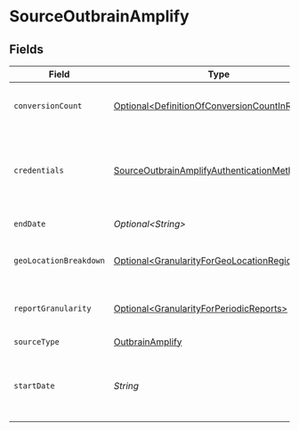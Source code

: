 # SourceOutbrainAmplify


## Fields

| Field                                                                                                                                                                                                                                       | Type                                                                                                                                                                                                                                        | Required                                                                                                                                                                                                                                    | Description                                                                                                                                                                                                                                 |
| ------------------------------------------------------------------------------------------------------------------------------------------------------------------------------------------------------------------------------------------- | ------------------------------------------------------------------------------------------------------------------------------------------------------------------------------------------------------------------------------------------- | ------------------------------------------------------------------------------------------------------------------------------------------------------------------------------------------------------------------------------------------- | ------------------------------------------------------------------------------------------------------------------------------------------------------------------------------------------------------------------------------------------- |
| `conversionCount`                                                                                                                                                                                                                           | [Optional\<DefinitionOfConversionCountInReports>](../../models/shared/DefinitionOfConversionCountInReports.md)                                                                                                                              | :heavy_minus_sign:                                                                                                                                                                                                                          | The definition of conversion count in reports. See <a href="https://amplifyv01.docs.apiary.io/#reference/performance-reporting/periodic/retrieve-performance-statistics-for-all-marketer-campaigns-by-periodic-breakdown">the docs</a>.     |
| `credentials`                                                                                                                                                                                                                               | [SourceOutbrainAmplifyAuthenticationMethod](../../models/shared/SourceOutbrainAmplifyAuthenticationMethod.md)                                                                                                                               | :heavy_check_mark:                                                                                                                                                                                                                          | Credentials for making authenticated requests requires either username/password or access_token.                                                                                                                                            |
| `endDate`                                                                                                                                                                                                                                   | *Optional\<String>*                                                                                                                                                                                                                         | :heavy_minus_sign:                                                                                                                                                                                                                          | Date in the format YYYY-MM-DD.                                                                                                                                                                                                              |
| `geoLocationBreakdown`                                                                                                                                                                                                                      | [Optional\<GranularityForGeoLocationRegion>](../../models/shared/GranularityForGeoLocationRegion.md)                                                                                                                                        | :heavy_minus_sign:                                                                                                                                                                                                                          | The granularity used for geo location data in reports.                                                                                                                                                                                      |
| `reportGranularity`                                                                                                                                                                                                                         | [Optional\<GranularityForPeriodicReports>](../../models/shared/GranularityForPeriodicReports.md)                                                                                                                                            | :heavy_minus_sign:                                                                                                                                                                                                                          | The granularity used for periodic data in reports. See <a href="https://amplifyv01.docs.apiary.io/#reference/performance-reporting/periodic/retrieve-performance-statistics-for-all-marketer-campaigns-by-periodic-breakdown">the docs</a>. |
| `sourceType`                                                                                                                                                                                                                                | [OutbrainAmplify](../../models/shared/OutbrainAmplify.md)                                                                                                                                                                                   | :heavy_check_mark:                                                                                                                                                                                                                          | N/A                                                                                                                                                                                                                                         |
| `startDate`                                                                                                                                                                                                                                 | *String*                                                                                                                                                                                                                                    | :heavy_check_mark:                                                                                                                                                                                                                          | Date in the format YYYY-MM-DD eg. 2017-01-25. Any data before this date will not be replicated.                                                                                                                                             |